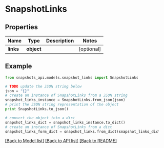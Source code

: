 # SnapshotLinks


## Properties
Name | Type | Description | Notes
------------ | ------------- | ------------- | -------------
**links** | **object** |  | [optional] 

## Example

```python
from snapshots_api.models.snapshot_links import SnapshotLinks

# TODO update the JSON string below
json = "{}"
# create an instance of SnapshotLinks from a JSON string
snapshot_links_instance = SnapshotLinks.from_json(json)
# print the JSON string representation of the object
print SnapshotLinks.to_json()

# convert the object into a dict
snapshot_links_dict = snapshot_links_instance.to_dict()
# create an instance of SnapshotLinks from a dict
snapshot_links_form_dict = snapshot_links.from_dict(snapshot_links_dict)
```
[[Back to Model list]](../README.md#documentation-for-models) [[Back to API list]](../README.md#documentation-for-api-endpoints) [[Back to README]](../README.md)


